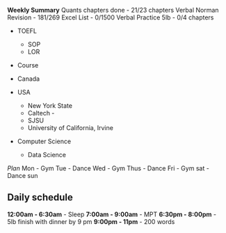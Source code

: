 
**Weekly Summary**
Quants chapters done - 21/23 chapters
Verbal Norman Revision - 181/269
Excel List - 0/1500
Verbal Practice 5lb - 0/4 chapters 

- TOEFL
	- SOP
	- LOR
- Course


- Canada
- USA
	- New York State
	- Caltech - 
	- SJSU
	- University of California, Irvine
- Computer Science 
	- Data Science 

_Plan_
Mon - Gym
Tue - Dance
Wed - Gym
Thus - Dance
Fri - Gym
sat - Dance
sun 
## Daily schedule
**12:00am - 6:30am** - Sleep
**7:00am - 9:00am** - MPT
**6:30pm - 8:00pm** - 5lb
finish with dinner by 9 pm
**9:00pm - 11pm** - 200 words 

